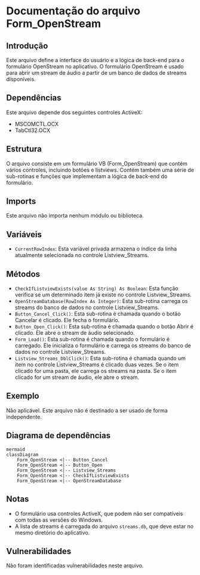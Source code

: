 # Documentação do arquivo Form_OpenStream

## Introdução
Este arquivo define a interface do usuário e a lógica de back-end para o formulário OpenStream no aplicativo. O formulário OpenStream é usado para abrir um stream de áudio a partir de um banco de dados de streams disponíveis.

## Dependências
Este arquivo depende dos seguintes controles ActiveX:
- MSCOMCTL.OCX
- TabCtl32.OCX

## Estrutura
O arquivo consiste em um formulário VB (Form_OpenStream) que contém vários controles, incluindo botões e listviews. Contém também uma série de sub-rotinas e funções que implementam a lógica de back-end do formulário.

## Imports
Este arquivo não importa nenhum módulo ou biblioteca.

## Variáveis
- `CurrentRowIndex`: Esta variável privada armazena o índice da linha atualmente selecionada no controle Listview_Streams.

## Métodos
- `CheckIfListviewExists(value As String) As Boolean`: Esta função verifica se um determinado item já existe no controle Listview_Streams.
- `OpenStreamDatabase(RowIndex As Integer)`: Esta sub-rotina carrega os streams do banco de dados no controle Listview_Streams.
- `Button_Cancel_Click()`: Esta sub-rotina é chamada quando o botão Cancelar é clicado. Ele fecha o formulário.
- `Button_Open_Click()`: Esta sub-rotina é chamada quando o botão Abrir é clicado. Ele abre o stream de áudio selecionado.
- `Form_Load()`: Esta sub-rotina é chamada quando o formulário é carregado. Ele inicializa o formulário e carrega os streams do banco de dados no controle Listview_Streams.
- `Listview_Streams_DblClick()`: Esta sub-rotina é chamada quando um item no controle Listview_Streams é clicado duas vezes. Se o item clicado for uma pasta, ele carrega os streams na pasta. Se o item clicado for um stream de áudio, ele abre o stream.

## Exemplo
Não aplicável. Este arquivo não é destinado a ser usado de forma independente.

## Diagrama de dependências
```
mermaid
classDiagram
    Form_OpenStream <|-- Button_Cancel
    Form_OpenStream <|-- Button_Open
    Form_OpenStream <|-- Listview_Streams
    Form_OpenStream <|-- CheckIfListviewExists
    Form_OpenStream <|-- OpenStreamDatabase
```

## Notas
- O formulário usa controles ActiveX, que podem não ser compatíveis com todas as versões do Windows.
- A lista de streams é carregada do arquivo `streams.db`, que deve estar no mesmo diretório do aplicativo.

## Vulnerabilidades
Não foram identificadas vulnerabilidades neste arquivo.